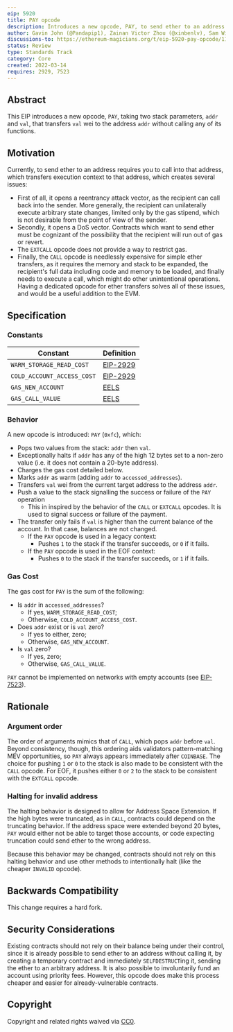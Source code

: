```yaml
---
eip: 5920
title: PAY opcode
description: Introduces a new opcode, PAY, to send ether to an address without calling any of its functions
author: Gavin John (@Pandapip1), Zainan Victor Zhou (@xinbenlv), Sam Wilson (@SamWilsn), Jochem Brouwer (@jochem-brouwer)
discussions-to: https://ethereum-magicians.org/t/eip-5920-pay-opcode/11717
status: Review
type: Standards Track
category: Core
created: 2022-03-14
requires: 2929, 7523
---
```


## Abstract

This EIP introduces a new opcode, `PAY`, taking two stack parameters, `addr` and `val`, that transfers `val` wei to the address `addr` without calling any of its functions.

## Motivation

Currently, to send ether to an address requires you to call into that address, which transfers execution context to that address, which creates several issues:

- First of all, it opens a reentrancy attack vector, as the recipient can call back into the sender. More generally, the recipient can unilaterally execute arbitrary state changes, limited only by the gas stipend, which is not desirable from the point of view of the sender.
- Secondly, it opens a DoS vector. Contracts which want to send ether must be cognizant of the possibility that the recipient will run out of gas or revert.
- The `EXTCALL` opcode does not provide a way to restrict gas.
- Finally, the `CALL` opcode is needlessly expensive for simple ether transfers, as it requires the memory and stack to be expanded, the recipient's full data including code and memory to be loaded, and finally needs to execute a call, which might do other unintentional operations. Having a dedicated opcode for ether transfers solves all of these issues, and would be a useful addition to the EVM.

## Specification

### Constants

| Constant                   | Definition                |
| -------------------------- | ------------------------- |
| `WARM_STORAGE_READ_COST`   | [EIP-2929](./eip-2929.md) |
| `COLD_ACCOUNT_ACCESS_COST` | [EIP-2929](./eip-2929.md) |
| `GAS_NEW_ACCOUNT`          | [EELS][gna]               |
| `GAS_CALL_VALUE`           | [EELS][gcv]               |

[gna]: https://github.com/ethereum/execution-specs/blob/4d953035fb0cceda7cf21d71b2ab7a9a6f4632f0/src/ethereum/frontier/vm/gas.py#L52
[gcv]: https://github.com/ethereum/execution-specs/blob/4d953035fb0cceda7cf21d71b2ab7a9a6f4632f0/src/ethereum/frontier/vm/gas.py#L53

### Behavior

A new opcode is introduced: `PAY` (`0xfc`), which:

- Pops two values from the stack: `addr` then `val`.
- Exceptionally halts if `addr` has any of the high 12 bytes set to a non-zero value (i.e. it does not contain a 20-byte address).
- Charges the gas cost detailed below.
- Marks `addr` as warm (adding `addr` to `accessed_addresses`).
- Transfers `val` wei from the current target address to the address `addr`.
- Push a value to the stack signalling the success or failure of the `PAY` operation
  - This in inspired by the behavior of the `CALL` or `EXTCALL` opcodes. It is used to signal success or failure of the payment.
- The transfer only fails if `val` is higher than the current balance of the account. In that case, balances are not changed.
  - If the `PAY` opcode is used in a legacy context:
    - Pushes `1` to the stack if the transfer succeeds, or `0` if it fails.
  - If the `PAY` opcode is used in the EOF context:
    - Pushes `0` to the stack if the transfer succeeds, or `1` if it fails.

### Gas Cost

The gas cost for `PAY` is the sum of the following:

- Is `addr` in `accessed_addresses`?
    - If yes, `WARM_STORAGE_READ_COST`;
    - Otherwise, `COLD_ACCOUNT_ACCESS_COST`.
- Does `addr` exist or is `val` zero?
    - If yes to either, zero;
    - Otherwise, `GAS_NEW_ACCOUNT`.
- Is `val` zero?
    - If yes, zero;
    - Otherwise, `GAS_CALL_VALUE`.

`PAY` cannot be implemented on networks with empty accounts (see [EIP-7523](./eip-7523.md)).

## Rationale

### Argument order

The order of arguments mimics that of `CALL`, which pops `addr` before `val`. Beyond consistency, though, this ordering aids validators pattern-matching MEV opportunities, so `PAY` always appears immediately after `COINBASE`. The choice for pushing `1` or `0` to the stack is also made to be consistent with the `CALL` opcode. For EOF, it pushes either `0` or `2` to the stack to be consistent with the `EXTCALL` opcode.

### Halting for invalid address

The halting behavior is designed to allow for Address Space Extension.
If the high bytes were truncated, as in `CALL`, contracts could depend on the truncating behavior.
If the address space were extended beyond 20 bytes, `PAY` would either not be able to target those accounts, or code expecting truncation could send ether to the wrong address.

Because this behavior may be changed, contracts should not rely on this halting behavior and use other methods to intentionally halt (like the cheaper `INVALID` opcode).

## Backwards Compatibility

This change requires a hard fork.

## Security Considerations

Existing contracts should not rely on their balance being under their control, since it is already possible to send ether to an address without calling it, by creating a temporary contract and immediately `SELFDESTRUCT`ing it, sending the ether to an arbitrary address.
It is also possible to involuntarily fund an account using priority fees.
However, this opcode does make this process cheaper and easier for already-vulnerable contracts.

## Copyright

Copyright and related rights waived via [CC0](../LICENSE.md).
